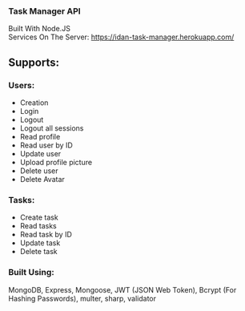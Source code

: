 ### Task Manager API
Built With Node.JS
<br>
Services On The Server: https://idan-task-manager.herokuapp.com/

## Supports:
### Users:
* Creation
* Login
* Logout
* Logout all sessions
* Read profile
* Read user by ID
* Update user
* Upload profile picture
* Delete user
* Delete Avatar

### Tasks:
* Create task
* Read tasks
* Read task by ID
* Update task
* Delete task

### Built Using:
MongoDB, Express, Mongoose, JWT (JSON Web Token), Bcrypt (For Hashing Passwords), multer, sharp, validator
